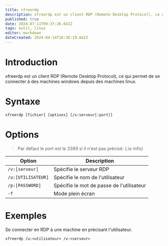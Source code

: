 ```yaml
---
title: xfreerdp
description: xfreerdp est un client RDP (Remote Desktop Protocol), ce qui permet de se connecter sur des machines windows depuis des machines linux
published: true
date: 2024-07-11T09:37:26.641Z
tags: outil, linux
editor: markdown
dateCreated: 2024-04-14T16:36:19.842Z
---
```


# Introduction

xfreerdp est un client RDP (Remote Desktop Protocol), ce qui permet de se connecter à des machines windows depuis des machines linux.

# Syntaxe

`xfreerdp [fichier] [options] [/v:serveur[:port]]`

# Options

> Par défaut le port est le 3389 si il n'est pas précisé.
> {.is-info}

| Option             | Description                               |
| ------------------ | ----------------------------------------- |
| `/v:[serveur]`     | Spécifie le serveur RDP                   |
| `/u:[UTILISATEUR]` | Spécifie le nom de l'utilisateur          |
| `/p:[PASSWORD]`    | Spécifie le mot de passe de l'utilisateur |
| `-f`               | Mode plein écran                          |

# Exemples

Se connecter en RDP à une machine en précisant l'utilisateur.

`xfreerdp /u:<utilisateur> /v:<serveur>`
